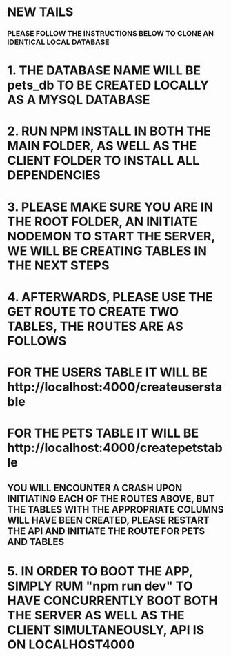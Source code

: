 # NEW TAILS

### PLEASE FOLLOW THE INSTRUCTIONS BELOW TO CLONE AN IDENTICAL LOCAL DATABASE 

# 1. THE DATABASE NAME WILL BE pets_db TO BE CREATED LOCALLY AS A MYSQL DATABASE
# 2. RUN NPM INSTALL IN BOTH THE MAIN FOLDER, AS WELL AS THE CLIENT FOLDER TO INSTALL ALL DEPENDENCIES

# 3. PLEASE MAKE SURE YOU ARE IN THE ROOT FOLDER, AN INITIATE NODEMON TO START THE SERVER, WE WILL BE CREATING TABLES IN THE NEXT STEPS

# 4.  AFTERWARDS, PLEASE USE THE GET ROUTE TO CREATE TWO TABLES, THE ROUTES ARE AS FOLLOWS
# FOR THE USERS TABLE IT WILL BE http://localhost:4000/createuserstable
# FOR THE PETS TABLE IT WILL BE http://localhost:4000/createpetstable

## YOU WILL ENCOUNTER A CRASH UPON INITIATING EACH OF THE ROUTES ABOVE, BUT THE TABLES WITH THE APPROPRIATE COLUMNS WILL HAVE BEEN CREATED, PLEASE RESTART THE API AND INITIATE THE ROUTE FOR PETS AND TABLES

# 5. IN ORDER TO BOOT THE APP, SIMPLY RUM "npm run dev" TO HAVE CONCURRENTLY BOOT BOTH THE SERVER AS WELL AS THE CLIENT SIMULTANEOUSLY, API IS ON LOCALHOST4000
